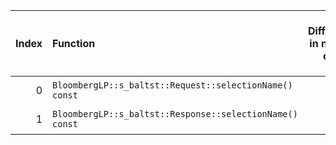 |   Index | Function                                                 |   Difference in number of lines |   Function size difference in bytes | Disassembly                                                            |   Number of lines in `assume` build |   Number of bytes in `assume` build |   Number of lines in `none` build |   Number of bytes in `none` build |
|--------:|:---------------------------------------------------------|--------------------------------:|------------------------------------:|:-----------------------------------------------------------------------|------------------------------------:|------------------------------------:|----------------------------------:|----------------------------------:|
|       0 | `BloombergLP::s_baltst::Request::selectionName() const`  |                               2 |                                   0 | [Assumed](0.assume.s.txt), [Ignored](0.none.s.txt), [Diff](0.diff.txt) |                                  48 |                             4413664 |                                48 |                           4413312 |
|       1 | `BloombergLP::s_baltst::Response::selectionName() const` |                               2 |                                   0 | [Assumed](1.assume.s.txt), [Ignored](1.none.s.txt), [Diff](1.diff.txt) |                                  48 |                             4417232 |                                48 |                           4416880 |